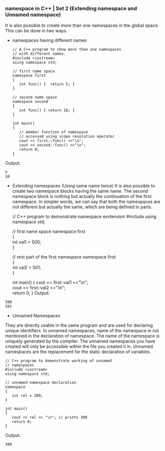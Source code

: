 ### namespace in C++ | Set 2 (Extending namespace and Unnamed namespace)

It is also possible to create more than one namespaces in the global space. This can be done in two ways.

- namespaces having different names

      // A C++ program to show more than one namespaces  
      // with different names. 
      #include <iostream> 
      using namespace std; 

      // first name space 
      namespace first 
      { 
         int func() {  return 5; } 
      } 

      // second name space 
      namespace second 
      { 
         int func() { return 10; } 
      } 

      int main() 
      { 
         // member function of namespace 
         // accessed using scope resolution operator 
         cout << first::func() <<"\n";         
         cout << second::func() <<"\n";  
         return 0; 
      } 
      
Output:
```
5
10
```

- Extending namespaces (Using same name twice)
It is also possible to create two namespace blocks having the same name. The second namespace block is nothing but actually the continuation of the first namespace. In simpler words, we can say that both the namespaces are not different but actually the same, which are being defined in parts.

    // C++ program to demonstrate namespace exntension 
    #include <iostream> 
    using namespace std; 

    // first name space 
    namespace first  
    {  
       int val1 = 500;   
    } 

    // rest part of the first namespace 
    namespace  first  
    {  
       int val2 = 501;   
    } 

    int main() 
    { 
       cout << first::val1 <<"\n";         
       cout << first::val2 <<"\n";  
       return 0; 
    } 
Output:
```
500
501
```
- Unnamed Namespaces

They are directly usable in the same program and are used for declaring unique identifiers.
In unnamed namespaces, name of the namespace in not mentioned in the declaration of namespace.
The name of the namespace is uniquely generated by the compiler.
The unnamed namespaces you have created will only be accessible within the file you created it in.
Unnamed namespaces are the replacement for the static declaration of variables.


    // C++ program to demonstrate working of unnamed  
    // namespaces 
    #include <iostream> 
    using namespace std; 

    // unnamed namespace declaration 
    namespace 
    { 
       int rel = 300;  
    } 

    int main() 
    { 
       cout << rel << "\n"; // prints 300 
       return 0; 
    } 
Output:
```
300
```
